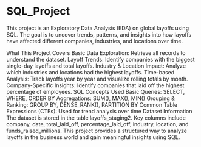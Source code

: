 # SQL_Project
This project is an Exploratory Data Analysis (EDA) on global layoffs using SQL. The goal is to uncover trends, patterns, and insights into how layoffs have affected different companies, industries, and locations over time.

What This Project Covers
Basic Data Exploration: Retrieve all records to understand the dataset.
Layoff Trends: Identify companies with the biggest single-day layoffs and total layoffs.
Industry & Location Impact: Analyze which industries and locations had the highest layoffs.
Time-based Analysis: Track layoffs year by year and visualize rolling totals by month.
Company-Specific Insights: Identify companies that laid off the highest percentage of employees.
SQL Concepts Used
Basic Queries: SELECT, WHERE, ORDER BY
Aggregations: SUM(), MAX(), MIN()
Grouping & Ranking: GROUP BY, DENSE_RANK(), PARTITION BY
Common Table Expressions (CTEs): Used for trend analysis over time
Dataset Information
The dataset is stored in the table layoffs_staging2.
Key columns include company, date, total_laid_off, percentage_laid_off, industry, location, and funds_raised_millions.
This project provides a structured way to analyze layoffs in the business world and gain meaningful insights using SQL.

